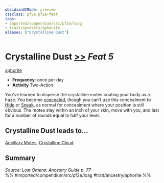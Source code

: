```yaml
---
obsidianUIMode: preview
cssclass: pf2e,pf2e-feat
tags:
- imported/compendium/src/pf2e/loag
- trait/ancestry/aphorite
aliases: ["Crystalline Dust"]
---
```

# Crystalline Dust  [>>](chapter-9-playing-the-game.md#Actions "Two-Action") *Feat 5*  
[aphorite](aphorite-loag.md)  

- **Frequency**: once per day
- **Activity** Two-Action

You've learned to disperse the crystalline motes coating your body as a haze. You become [concealed](conditions.md#Concealed), though you can't use this concealment to [Hide](rules/actions/hide.md) or [Sneak](sneak.md), as normal for concealment where your position is still obvious. The motes stay within an inch of your skin, move with you, and last for a number of rounds equal to half your level.

## Crystalline Dust leads to...

[Ancillary Motes](ancillary-motes-loag.md), [Crystalline Cloud](crystalline-cloud-loag.md)

## Summary

*Source: Lost Omens: Ancestry Guide p. 77*  
%% #imported/compendium/src/pf2e/loag #trait/ancestry/aphorite %%